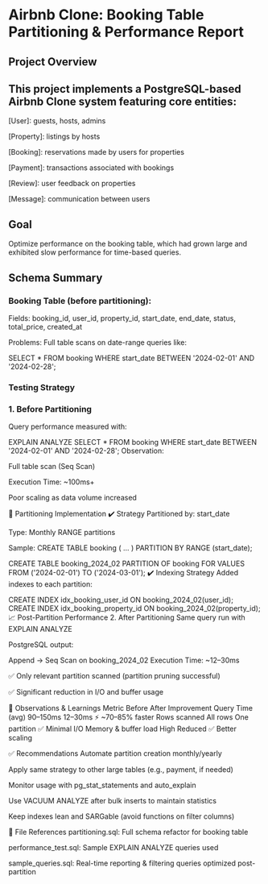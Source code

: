 # Airbnb Clone: Booking Table Partitioning & Performance Report

## Project Overview

## This project implements a PostgreSQL-based Airbnb Clone system featuring core entities:

[User]: guests, hosts, admins

[Property]: listings by hosts

[Booking]: reservations made by users for properties

[Payment]: transactions associated with bookings

[Review]: user feedback on properties

[Message]: communication between users

## Goal

Optimize performance on the booking table, which had grown large and exhibited slow performance for time-based queries.

## Schema Summary

### Booking Table (before partitioning):

Fields: booking_id, user_id, property_id, start_date, end_date, status, total_price, created_at

Problems: Full table scans on date-range queries like:

SELECT \* FROM booking
WHERE start_date BETWEEN '2024-02-01' AND '2024-02-28';

### Testing Strategy

### 1. Before Partitioning

Query performance measured with:

EXPLAIN ANALYZE
SELECT \* FROM booking WHERE start_date BETWEEN '2024-02-01' AND '2024-02-28';
Observation:

Full table scan (Seq Scan)

Execution Time: ~100ms+

Poor scaling as data volume increased

🔧 Partitioning Implementation
✔️ Strategy
Partitioned by: start_date

Type: Monthly RANGE partitions

Sample:
CREATE TABLE booking (
...
) PARTITION BY RANGE (start_date);

CREATE TABLE booking_2024_02 PARTITION OF booking
FOR VALUES FROM ('2024-02-01') TO ('2024-03-01');
✔️ Indexing Strategy
Added indexes to each partition:

CREATE INDEX idx_booking_user_id ON booking_2024_02(user_id);
CREATE INDEX idx_booking_property_id ON booking_2024_02(property_id);
📈 Post-Partition Performance 2. After Partitioning
Same query run with EXPLAIN ANALYZE

PostgreSQL output:

Append
-> Seq Scan on booking_2024_02
Execution Time: ~12–30ms

✅ Only relevant partition scanned (partition pruning successful)

✅ Significant reduction in I/O and buffer usage

🧠 Observations & Learnings
Metric Before After Improvement
Query Time (avg) 90–150ms 12–30ms ⚡ ~70–85% faster
Rows scanned All rows One partition ✅ Minimal I/O
Memory & buffer load High Reduced ✅ Better scaling

✅ Recommendations
Automate partition creation monthly/yearly

Apply same strategy to other large tables (e.g., payment, if needed)

Monitor usage with pg_stat_statements and auto_explain

Use VACUUM ANALYZE after bulk inserts to maintain statistics

Keep indexes lean and SARGable (avoid functions on filter columns)

📂 File References
partitioning.sql: Full schema refactor for booking table

performance_test.sql: Sample EXPLAIN ANALYZE queries used

sample_queries.sql: Real-time reporting & filtering queries optimized post-partition
